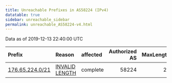 ```yaml
---
title: Unreachable Prefixes in AS58224 (IPv4)
datatable: true
sidebar: unreachable_sidebar
permalink: unreachable_AS58224-v4.html
---
```


Data as of 2019-12-13 22:40:00 UTC


<div class="datatable-begin"></div>

| Prefix                                                   | Reason                                                                                                    | affected   |   Authorized AS |   MaxLength | Anchor                                         |   unreachable /24s |
|:---------------------------------------------------------|:----------------------------------------------------------------------------------------------------------|:-----------|----------------:|------------:|:-----------------------------------------------|-------------------:|
| [176.65.224.0/21](https://stat.ripe.net/176.65.224.0/21) | [INVALID LENGTH](https://rpki-validator.ripe.net/announcement-preview?asn=AS58224&prefix=176.65.224.0/21) | complete   |           58224 |          20 | [RIPE](unreachable_RIPE_NCC_RPKI_Root-v4.html) |                  8 |

<div class="datatable-end"></div>